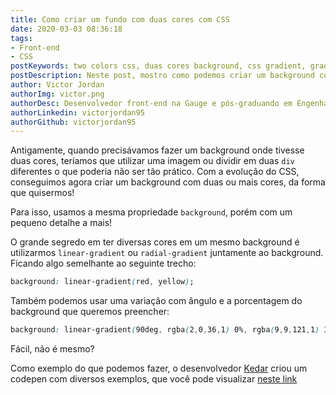 ```yaml
---
title: Como criar um fundo com duas cores com CSS
date: 2020-03-03 08:36:18
tags: 
- Front-end
- CSS
postKeywords: two colors css, duas cores background, css gradient, gradiente, css dividir cores, fundo varias cores, css, frontend, dicas front
postDescription: Neste post, mostro como podemos criar um background com duas cores, sem a necessidade de usarmos uma imagem como fundo para isso!
author: Victor Jordan
authorImg: victor.png
authorDesc: Desenvolvedor front-end na Gauge e pós-graduando em Engenharia de Software pela PUC-MG e formado em Banco de Dados pela Fatec, apaixonado por usabilidade, performance e UX!
authorLinkedin: victorjordan95
authorGithub: victorjordan95
---
```


Antigamente, quando precisávamos fazer um background onde tivesse duas cores, teríamos que utilizar uma imagem ou dividir em duas `div` diferentes o que poderia não ser tão prático.
Com a evolução do CSS, conseguimos agora criar um background com duas ou mais cores, da forma que quisermos!

Para isso, usamos a mesma propriedade `background`, porém com um pequeno detalhe a mais!

<!-- more -->

O grande segredo em ter diversas cores em um mesmo background é utilizarmos `linear-gradient` ou `radial-gradient` juntamente ao background.
Ficando algo semelhante ao seguinte trecho:

```css
background: linear-gradient(red, yellow);
```

Também podemos usar uma variação com ângulo e a porcentagem do background que queremos preencher:

```css
background: linear-gradient(90deg, rgba(2,0,36,1) 0%, rgba(9,9,121,1) 35%, rgba(0,212,255,1) 100%);
```

Fácil, não é mesmo?

Como exemplo do que podemos fazer, o desenvolvedor [Kedar](https://codepen.io/kedar) criou um codepen com diversos exemplos, que você pode visualizar [neste link](https://codepen.io/kedar/pen/MpXgoR)



